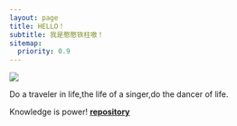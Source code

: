 ```yaml
---
layout: page
title: HELLO！
subtitle: 我是憨憨铁柱嗷！
sitemap:
  priority: 0.9
---
```


<img src="{{ '/assets/img/pudhina.jpg' | prepend: site.baseurl }}" id="about-img">

<div id="describe-text">
	<p>Do a traveler in life,the life of a singer,do the dancer of life.</p>
	<p>Knowledge is power!    <strong> <a href="https://github.com/knhash/Pudhina"> repository</a> </strong></p>
</div>